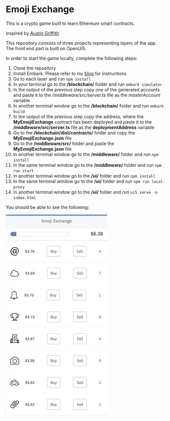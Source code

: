 # Emoji Exchange

This is a crypto game built to learn Ethereum smart contracts.

Inspired by [Austin Griffith](https://medium.com/gitcoin/emojicoin-exchange-53f9658c9e3b)

This repository consists of three projects representing layers of the app. The front end part is built on OpenUI5.

In order to start the game locally, complete the following steps:

1. Clone the repository
2. Install Embark. Please refer to my [blog](https://blogs.sap.com/2019/08/26/develop-your-fiori-crypto-coin-using-embark-with-quorum/) for instructions
3. Go to each layer and run ```npm install```
4. In your terminal go to the **/blockchain/** folder and run ```embark simulator```
5. In the output of the previous step copy one of the generated accounts and paste it to the */middleware/src/server.ts* file as the *masterAccount* variable
6. In another terminal window go to the **/blockchain/** folder and run ```embark build```
7. In the output of the previous step copy the address, where the **MyEmojiExchange** contract has been deployed and paste it to the **/middleware/src/server.ts** file as the **deploymentAddress** variable
8. Go to the **/blockchain/dist/contracts/** folder and copy the **MyEmojiExchange.json** file
9. Go to the **/middleware/src/** folder and paste the **MyEmojiExchange.json** file
10. In another terminal window go to the **/middleware/** folder and run ```npm install```
11. In the same terminal window go to the **/middleware/** folder and run ```npm run start```
12. In another terminal window go to the **/ui/** folder and run ```npm install```
13. In the same terminal window go to the **/ui/** folder and run ```npm run local-proxy```
14. In another terminal window go to the **/ui/** folder and run ```ui5 serve -o index.html```

You should be able to see the following:

![Running Emoji Exchange app](./Emoji_Exchange_running_low_px.gif)
